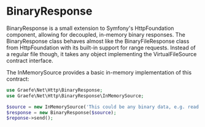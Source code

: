 BinaryResponse
==============

BinaryResponse is a small extension to Symfony's HttpFoundation component, allowing for decoupled, in-memory binary
responses. The BinaryResponse class behaves almost like the BinaryFileResponse class from HttpFoundation with its
built-in support for range requests. Instead of a regular file though, it takes any object implementing the
VirtualFileSource contract interface.

The InMemorySource provides a basic in-memory implementation of this contract:

```php
use Graefe\Net\Http\BinaryResponse;
use Graefe\Net\Http\BinaryResponse\InMemorySource;

$source = new InMemorySource('This could be any binary data, e.g. read from a BLOB column in a DB.');
$response = new BinaryResponse($source);
$reponse->send();
```
